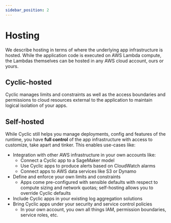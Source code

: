 ```yaml
---
sidebar_position: 2
---
```

# Hosting

We describe hosting in terms of where the underlying app infrastructure is hosted. While the application code is executed on AWS Lambda compute, the Lambdas themselves can be hosted in any AWS cloud account, ours or yours.

## Cyclic-hosted
Cyclic manages limits and constraints as well as the access boundaries and permissions to cloud resources external to the application to maintain logical isolation of your apps. 

## Self-hosted
While Cyclic still helps you manage deployments, config and features of the runtime, you have **full control** of the app infrastructure with access to customize, take apart and tinker. This enables use-cases like: 
  - Integration with other AWS infrastructure in your own accounts like:
    - Connect a Cyclic app to a SageMaker model
    - Use Cyclic apps to produce alerts based on CloudWatch alarms 
    - Connect apps to AWS data services like S3 or Dynamo
  - Define and enforce your own limits and constraints
    - Apps come pre-configured with sensible defaults with respect to compute sizing and network quotas; self-hosting allows you to override Cyclic defaults
  - Include Cyclic apps in your existing log aggregation solutions
  - Bring Cyclic apps under your security and service control policies
    - In your own account, you own all things IAM, permission boundaries, service roles, etc. 